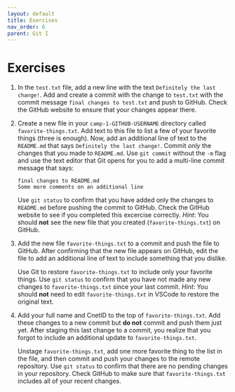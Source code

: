 ```yaml
---
layout: default
title: Exercises
nav_order: 6
parent: Git I
---
```


# Exercises

 1. In the `test.txt` file, add a new line with the text `Definitely the last change!`. Add and create a commit with the change to `test.txt` with the commit message `final changes to test.txt` and push to GitHub. Check the GitHub website to ensure that your changes appear there.

 2. Create a new file in your `camp-1-GITHUB-USERNAME` directory called `favorite-things.txt`. Add text to this file to list a few of your favorite things (three is enough). Now, add an additional line of text to the `README.md` that says `Definitely the last change!`. Commit *only* the changes that you made to `README.md`. Use `git commit` without the `-m` flag and use the text editor that Git opens for you to add a multi-line commit message that says:

    ```    
    final changes to README.md
    Some more comments on an additional line
    ```
 
    Use `git status` to confirm that you have added only the changes to `README.md` before pushing the commit to GitHub. Check the GitHub website to see if you completed this excercise correctly. *Hint*: You should **not** see the new file that you created (`favorite-things.txt`) on GitHub.

 3. Add the new file `favorite-things.txt` to a commit and push the file to GitHub. After confirming that the new file appears on GitHub, edit the file to add an additional line of text to include something that you dislike.

    Use Git to restore `favorite-things.txt` to include only your favorite things. Use `git status` to confirm that you have not made any new changes to `favorite-things.txt` since your last commit. *Hint*: You should **not** need to edit `favorite-things.txt` in VSCode to restore the original text.

 4. Add your full name and CnetID to the top of `favorite-things.txt`. Add these changes to a new commit but **do not** commit and push them just yet. After staging this last change to a commit, you realize that you forgot to include an additional update to `favorite-things.txt`.
 
    Unstage `favorite-things.txt`, add one more favorite thing to the list in the file, and then commit and push your changes to the remote repository. Use `git status` to confirm that there are no pending changes in your repository. Check GitHub to make sure that `favorite-things.txt` includes all of your recent changes.
